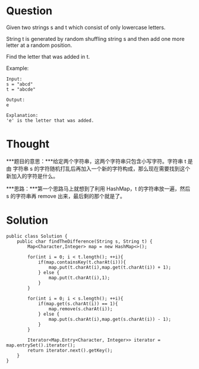 # Question

Given two strings s and t which consist of only lowercase letters.

String t is generated by random shuffling string s and then add one more letter at a random position.

Find the letter that was added in t.

Example:

```
Input:
s = "abcd"
t = "abcde"

Output:
e

Explanation:
'e' is the letter that was added.
```

# Thought

***题目的意思：***给定两个字符串，这两个字符串只包含小写字符。字符串 t 是由 字符串 s 的字符随机打乱后再加入一个新的字符构成，那么现在需要找到这个新加入的字符是什么。

***思路：***第一个思路马上就想到了利用 HashMap，t 的字符串放一遍，然后 s 的字符串再 remove 出来，最后剩的那个就是了。

# Solution

```
public class Solution {
    public char findTheDifference(String s, String t) {
        Map<Character,Integer> map = new HashMap<>();

        for(int i = 0; i < t.length(); ++i){
            if(map.containsKey(t.charAt(i))){
                map.put(t.charAt(i),map.get(t.charAt(i)) + 1);
            } else {
                map.put(t.charAt(i),1);
            }
        }

        for(int i = 0; i < s.length(); ++i){
            if(map.get(s.charAt(i)) == 1){
                map.remove(s.charAt(i));
            } else {
                map.put(s.charAt(i),map.get(s.charAt(i)) - 1);
            }
        }
       
        Iterator<Map.Entry<Character, Integer>> iterator = map.entrySet().iterator();
        return iterator.next().getKey();
    }
}
```




